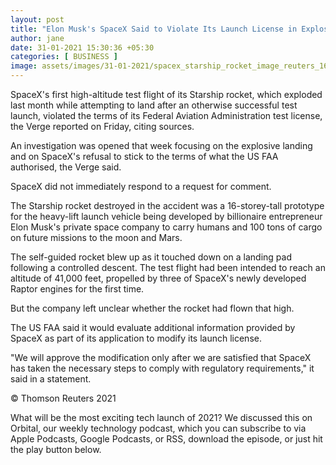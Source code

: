 ```yaml
---
layout: post
title: "Elon Musk's SpaceX Said to Violate Its Launch License in Explosive Starship Test: Report"
author: jane 
date: 31-01-2021 15:30:36 +05:30 
categories: [ BUSINESS ] 
image: assets/images/31-01-2021/spacex_starship_rocket_image_reuters_1611988170547.jpg
---
```

SpaceX's first high-altitude test flight of its Starship rocket, which exploded last month while attempting to land after an otherwise successful test launch, violated the terms of its Federal Aviation Administration test license, the Verge reported on Friday, citing sources.

An investigation was opened that week focusing on the explosive landing and on SpaceX's refusal to stick to the terms of what the US FAA authorised, the Verge said.

SpaceX did not immediately respond to a request for comment.

The Starship rocket destroyed in the accident was a 16-storey-tall prototype for the heavy-lift launch vehicle being developed by billionaire entrepreneur Elon Musk's private space company to carry humans and 100 tons of cargo on future missions to the moon and Mars.

The self-guided rocket blew up as it touched down on a landing pad following a controlled descent. The test flight had been intended to reach an altitude of 41,000 feet, propelled by three of SpaceX's newly developed Raptor engines for the first time.

But the company left unclear whether the rocket had flown that high.

The US FAA said it would evaluate additional information provided by SpaceX as part of its application to modify its launch license.

"We will approve the modification only after we are satisfied that SpaceX has taken the necessary steps to comply with regulatory requirements," it said in a statement.

© Thomson Reuters 2021

What will be the most exciting tech launch of 2021? We discussed this on Orbital, our weekly technology podcast, which you can subscribe to via Apple Podcasts, Google Podcasts, or RSS, download the episode, or just hit the play button below.
